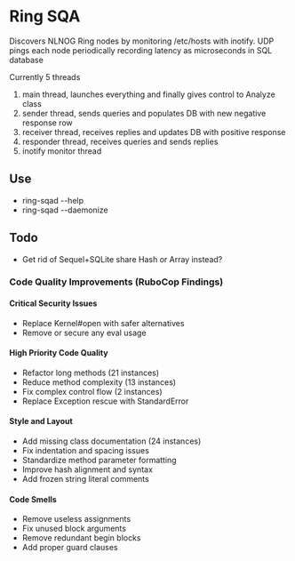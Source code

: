 # Ring SQA
  Discovers NLNOG Ring nodes by monitoring /etc/hosts with inotify. UDP pings
  each node periodically recording latency as microseconds in SQL database

  Currently 5 threads

  1. main thread, launches everything and finally gives control to Analyze class
  2. sender thread, sends queries and populates DB with new negative response row
  3. receiver thread, receives replies and updates DB with positive response
  4. responder thread, receives queries and sends replies
  5. inotify monitor thread

## Use
  - ring-sqad --help
  - ring-sqad --daemonize

## Todo
  - Get rid of Sequel+SQLite share Hash or Array instead?

### Code Quality Improvements (RuboCop Findings)

#### Critical Security Issues
  - Replace Kernel#open with safer alternatives
  - Remove or secure any eval usage

#### High Priority Code Quality
  - Refactor long methods (21 instances)
  - Reduce method complexity (13 instances)
  - Fix complex control flow (2 instances)
  - Replace Exception rescue with StandardError

#### Style and Layout
  - Add missing class documentation (24 instances)
  - Fix indentation and spacing issues
  - Standardize method parameter formatting
  - Improve hash alignment and syntax
  - Add frozen string literal comments

#### Code Smells
  - Remove useless assignments
  - Fix unused block arguments
  - Remove redundant begin blocks
  - Add proper guard clauses
